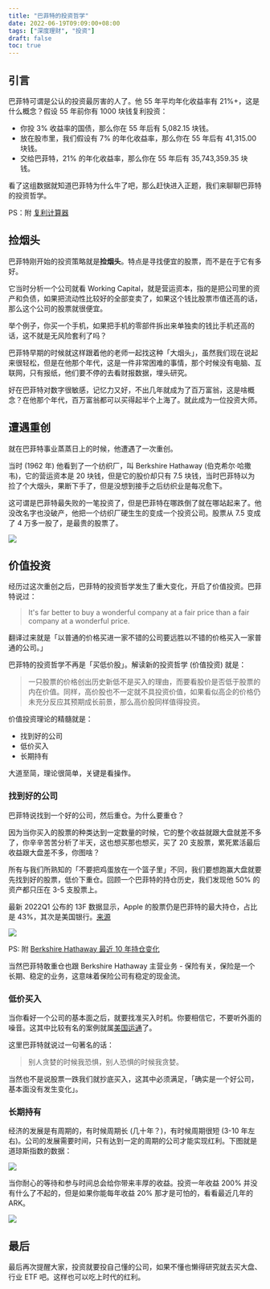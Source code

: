 ```yaml
---
title: "巴菲特的投资哲学"
date: 2022-06-19T09:09:00+08:00
tags: ["深度理财", "投资"]
draft: false
toc: true
---
```


## 引言

巴菲特可谓是公认的投资最厉害的人了。他 55 年平均年化收益率有 21%+，这是什么概念？假设 55 年前你有 1000 块钱复利投资：

- 你投 3% 收益率的国债，那么你在 55 年后有 5,082.15 块钱。
- 放在股市里，我们假设有 7% 的年化收益率，那么你在 55 年后有 41,315.00 块钱。
- 交给巴菲特，21% 的年化收益率，那么你在 55 年后有 35,743,359.35 块钱。

看了这组数据就知道巴菲特为什么牛了吧，那么赶快进入正题，我们来聊聊巴菲特的投资哲学。

PS：附 [复利计算器](http://dailycalculators.com/cn/node/10)

<!--more-->

## 捡烟头

巴菲特刚开始的投资策略就是**捡烟头**。特点是寻找便宜的股票，而不是在于它有多好。

它当时分析一个公司就看 Working Capital，就是营运资本，指的是把公司里的资产和负债，如果把流动性比较好的全部变卖了，如果这个钱比股票市值还高的话，那么这个公司的股票就很便宜。

举个例子，你买一个手机，如果把手机的零部件拆出来单独卖的钱比手机还高的话，这不就是无风险套利了吗？

巴菲特早期的时候就这样跟着他的老师一起找这种「大烟头」，虽然我们现在说起来很轻松，但是在他那个年代，这是一件非常困难的事情，那个时候没有电脑、互联网，只有报纸，他们要不停的去看财报数据，埋头研究。

好在巴菲特对数字很敏感，记忆力又好，不出几年就成为了百万富翁，这是啥概念？在他那个年代，百万富翁都可以买得起半个上海了。就此成为一位投资大师。

## 遭遇重创

就在巴菲特事业蒸蒸日上的时候，他遭遇了一次重创。

当时 (1962 年) 他看到了一个纺织厂，叫 Berkshire Hathaway (伯克希尔·哈撒韦)，它的营运资本是 20 块钱，但是它的股价却只有 7.5 块钱，当时巴菲特以为捡了个大烟头，果断下手了，但是没想到接手之后纺织业是每况愈下。

这可谓是巴菲特最失败的一笔投资了，但是巴菲特在哪跌倒了就在哪站起来了。他没改名字也没破产，他把一个纺织厂硬生生的变成一个投资公司。股票从 7.5 变成了 4 万多一股了，是最贵的股票了。

![](https://blog-1251237404.cos.ap-guangzhou.myqcloud.com/20220619z7G58k.png)

## 价值投资

经历过这次重创之后，巴菲特的投资哲学发生了重大变化，开启了价值投资。巴菲特说过：

> It's far better to buy a wonderful company at a fair price than a fair company at a wonderful price.

翻译过来就是「以普通的价格买进一家不错的公司要远胜以不错的价格买入一家普通的公司。」

巴菲特的投资哲学不再是「买低价股」。解读新的投资哲学 (价值投资) 就是：

> 一只股票的价格创出历史新低不是买入的理由，而要看股价是否低于股票的内在价值。同样，高价股也不一定就不具投资价值，如果看似高企的价格仍未充分反应其预期成长前景，那么高价股同样值得投资。

价值投资理论的精髓就是：

- 找到好的公司
- 低价买入
- 长期持有

大道至简，理论很简单，关键是看操作。

### 找到好的公司

巴菲特说找到一个好的公司，然后重仓。为什么要重仓？

因为当你买入的股票的种类达到一定数量的时候，它的整个收益就跟大盘就差不多了，你辛辛苦苦分析了半天，这也想买那也想买，买了 20 支股票，累死累活最后收益跟大盘差不多，你图啥？

所有与我们所熟知的「不要把鸡蛋放在一个篮子里」不同，我们要想跑赢大盘就要先找到好的股票，低价下重仓。回顾一个巴菲特的持仓历史，我们发现他 50% 的资产都只压在 3-5 支股票上。

最新 2022Q1 公布的 13F 数据显示，Apple 的股票仍是巴菲特的最大持仓，占比是 43%，其次是美国银行。[来源](https://whalewisdom.com/filer/berkshire-hathaway-inc)

![](https://blog-1251237404.cos.ap-guangzhou.myqcloud.com/20220619XCJTt2.png)

PS: 附 [Berkshire Hathaway 最近 10 年持仓变化](https://valuesider.com/embed/chart/timeline/guru/warren-buffett-berkshire-hathaway/1067983?limit=10&title=1&include_others=0)

当然巴菲特敢重仓也跟 Berkshire Hathaway 主营业务 - 保险有关，保险是一个长期、稳定的业务，这意味着保险公司有稳定的现金流。

### 低价买入

当你看好一个公司的基本面之后，就要找准买入时机。你要相信它，不要听外面的噪音。这其中比较有名的案例就属[美国运通](https://xueqiu.com/9220236682/24381834)了。

这里巴菲特就说过一句著名的话：

> 别人贪婪的时候我恐惧，别人恐惧的时候我贪婪。

当然也不是说股票一跌我们就抄底买入，这其中必须满足，「确实是一个好公司，基本面没有发生变化」。


### 长期持有

经济的发展是有周期的，有时候周期长 (几十年？)，有时候周期很短 (3-10 年左右)。公司的发展需要时间，只有达到一定的周期的公司才能实现红利。下图就是道琼斯指数的数据：

![](https://blog-1251237404.cos.ap-guangzhou.myqcloud.com/202206196YIe2t.png)

当你耐心的等待和参与时间总会给你带来丰厚的收益。投资一年收益 200% 并没有什么了不起的，但是如果你能每年收益 20% 那才是可怕的，看看最近几年的 ARK。

![](https://blog-1251237404.cos.ap-guangzhou.myqcloud.com/202206194cm4gz.jpg)


## 最后

最后再次提醒大家，投资就要投自己懂的公司，如果不懂也懒得研究就去买大盘、行业 ETF 吧。这样也可以吃上时代的红利。